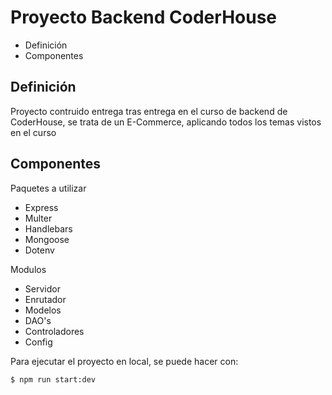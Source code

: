 # Proyecto Backend CoderHouse
* Definición
* Componentes

## Definición
Proyecto contruido entrega tras entrega en el curso de backend de CoderHouse, se trata de un E-Commerce, aplicando todos los temas vistos en el curso

## Componentes
Paquetes a utilizar
* Express
* Multer
* Handlebars
* Mongoose
* Dotenv

Modulos
* Servidor
* Enrutador
* Modelos
* DAO's
* Controladores
* Config

Para ejecutar el proyecto en local, se puede hacer con:
```
$ npm run start:dev
```